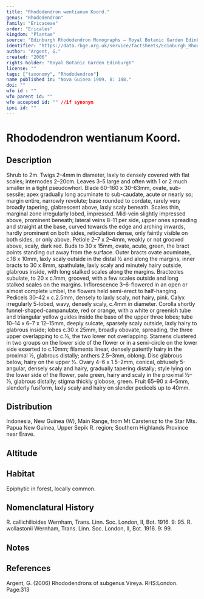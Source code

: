 ```yaml
---
title: "Rhododendron wentianum Koord."
genus: "Rhododendron"
family: "Ericaceae"
order: "Ericales"
kingdom: "Plantae"
source: "Edinburgh Rhododendron Monographs – Royal Botanic Garden Edinburgh"
identifier: "https://data.rbge.org.uk/service/factsheets/Edinburgh_Rhododendron_Monographs.xhtml"
author: "Argent, G."
created: "2006"
rights holder: "Royal Botanic Garden Edinburgh"
license: ""
tags: ["taxonomy", "Rhododendron"]
name published in: "Nova Guinea 1909. 8: 188."
doi: ""
wfo id : ""
wfo parent id: ""
wfo accepted id: "" //if synonym                      
ipni id: ""
---
```


                       

# Rhododendron wentianum Koord.

## Description
Shrub to 2m. Twigs 2–4mm in diameter, laxly to densely covered with flat scales; internodes 2–20cm. Leaves 3–5 large and often with 1 or 2 much smaller in a tight pseudowhorl. Blade 60–160 x 30–63mm, ovate, sub-sessile; apex gradually long acuminate to sub-caudate, acute or nearly so; margin entire, narrowly revolute; base rounded to cordate, rarely very broadly tapering, glabrescent above, laxly scaly beneath. Scales thin, marginal zone irregularly lobed, impressed. Mid-vein slightly impressed above, prominent beneath; lateral veins 8–11 per side, upper ones spreading and straight at the base, curved towards the edge and arching inwards, hardly prominent on both sides, reticulation dense, only faintly visible on both sides, or only above. Petiole 2–7 x 2–4mm, weakly or not grooved above, scaly, dark red. Buds to 30 x 15mm, ovate, acute, green, the bract points standing out away from the surface. Outer bracts ovate acuminate, c.18 x 10mm, laxly scaly outside in the distal ½ and along the margins, inner bracts to 30 x 8mm, spathulate, laxly scaly and minutely hairy outside, glabrous inside, with long stalked scales along the margins. Bracteoles subulate, to 20 x c.1mm, grooved, with a few scales outside and long stalked scales on the margins. Inflorescence 3–6-flowered in an open or almost complete umbel, the flowers held semi-erect to half-hanging. Pedicels 30–42 x c.2.5mm, densely to laxly scaly, not hairy, pink. Calyx irregularly 5-lobed, wavy, densely scaly, c.4mm in diameter. Corolla shortly funnel-shaped-­campanulate, red or orange, with a white or greenish tube and triangular yellow guides inside the base of the upper three lobes; tube 10–14 x 6–7 x 12–15mm, deeply sulcate, sparsely scaly outside, laxly hairy to glabrous inside; lobes c.30 x 25mm, broadly obovate, spreading, the three upper overlapping to c.½, the two lower not overlapping. Stamens clustered in two groups on the lower side of the flower or in a semi-circle on the lower side exserted to c.10mm; filaments linear, densely patently hairy in the proximal ½, glabrous distally; anthers 2.5–3mm, oblong. Disc glabrous below, hairy on the upper ½. Ovary 4–6 x 1.5–2mm, con­ical, obtusely 5-angular, densely scaly and hairy, gradu­ally tapering distally; style lying on the lower side of the flower, pale green, hairy and scaly in the proximal ½–1⁄3, glabrous distally; stigma thickly globose, green. Fruit 65–90 x 4–5mm, slenderly fusiform, laxly scaly and hairy on slender pedicels up to 40mm.

## Distribution
Indonesia, New Guinea (W), Main Range, from Mt Carstensz to the Star Mts. Papua New Guinea, Upper Sepik R. region; Southern Highlands Province near Erave.

## Altitude


## Habitat
Epiphytic in forest, locally common.

## Nomenclatural History
R. callichilioides Wernham, Trans. Linn. Soc. London, II, Bot. 1916. 9: 95. R. wollastonii Wernham, Trans. Linn. Soc. London, II, Bot. 1916. 9: 99.
                       
## Notes


## References

Argent, G. (2006) Rhododendrons of subgenus Vireya. RHS:London. Page:313

